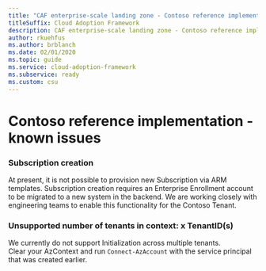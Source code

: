 ```yaml
---
title: "CAF enterprise-scale landing zone - Contoso reference implementation - known issues"
titleSuffix: Cloud Adoption Framework
description: CAF enterprise-scale landing zone - Contoso reference implementation - known issues
author: rkuehfus
ms.author: brblanch
ms.date: 02/01/2020
ms.topic: guide
ms.service: cloud-adoption-framework
ms.subservice: ready
ms.custom: csu
---
```


# Contoso reference implementation - known issues

### Subscription creation

At present, it is not possible to provision new Subscription via ARM templates. Subscription creation requires an Enterprise Enrollment account to be migrated to a new system in the backend. We are working closely with engineering teams to enable this functionality for the Contoso Tenant.

### Unsupported number of tenants in context: x TenantID(s)

We currently do not support Initialization across multiple tenants. <br>Clear your AzContext and run `Connect-AzAccount` with the service principal that was created earlier.
